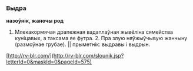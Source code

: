### Выдра
**назоўнік, жаночы род**

1. Млекакормячая драпежная вадаплаўная жывёліна сямейства куніцавых, а таксама яе футра. 2. Пра злую няўжыўчывую жанчыну (размоўнае грубае). || прыметнік: выдравы і выдрын.

<a rel="author">[http://rv-blr.com/](http://rv-blr.com/slounik.jsp?letterId=0&maskId=0&pageId=575)</a>

